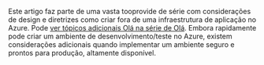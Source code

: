 Este artigo faz parte de uma vasta tooprovide de série com considerações de design e diretrizes como criar fora de uma infraestrutura de aplicação no Azure. Pode [ver tópicos adicionais Olá na série de Olá](#next-steps). Embora rapidamente pode criar um ambiente de desenvolvimento/teste no Azure, existem considerações adicionais quando implementar um ambiente seguro e prontos para produção, altamente disponível.


